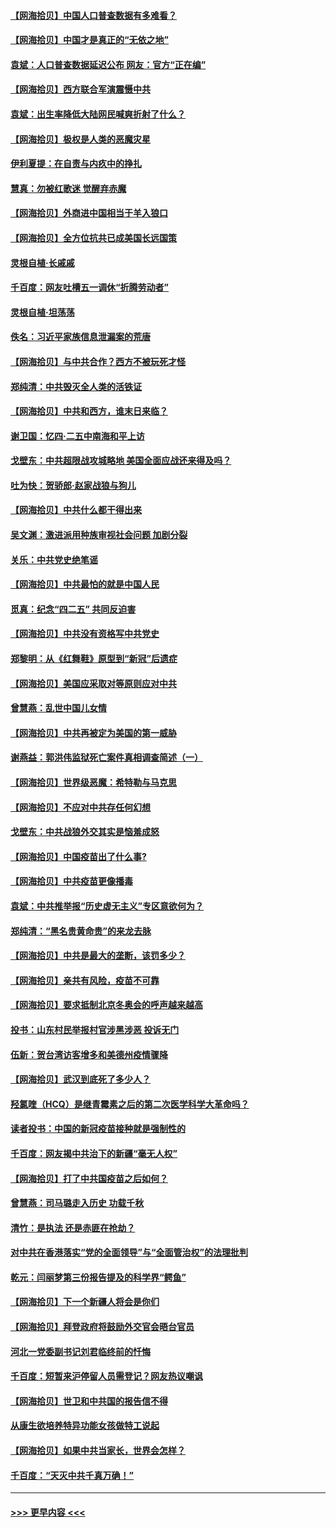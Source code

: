 #### [【网海拾贝】中国人口普查数据有多难看？](../pages/nsc993/n12917822.md?t=05021001) 
#### [【网海拾贝】中国才是真正的“无依之地”](../pages/nsc993/n12915845.md?t=05021001) 
#### [袁斌：人口普查数据延迟公布 网友：官方“正在编”](../pages/nsc993/n12915748.md?t=05021001) 
#### [【网海拾贝】西方联合军演震慑中共](../pages/nsc993/n12913466.md?t=05021001) 
#### [袁斌：出生率降低大陆网民喊爽折射了什么？](../pages/nsc993/n12913365.md?t=05021001) 
#### [【网海拾贝】极权是人类的恶魔灾星](../pages/nsc993/n12910697.md?t=05021001) 
#### [伊利夏提：在自责与内疚中的挣扎](../pages/nsc993/n12910493.md?t=05021001) 
#### [慧真：勿被红歌迷 觉醒弃赤魔](../pages/nsc993/n12910485.md?t=05021001) 
#### [【网海拾贝】外商进中国相当于羊入狼口](../pages/nsc993/n12908274.md?t=05021001) 
#### [【网海拾贝】全方位抗共已成美国长远国策](../pages/nsc993/n12906878.md?t=05021001) 
#### [灵根自植‧长戚戚](../pages/nsc993/n12905585.md?t=05021001) 
#### [千百度：网友吐槽五一调休“折腾劳动者”](../pages/nsc993/n12905934.md?t=05021001) 
#### [灵根自植‧坦荡荡](../pages/nsc993/n12905562.md?t=05021001) 
#### [佚名：习近平家族信息泄漏案的荒唐](../pages/nsc993/n12904705.md?t=05021001) 
#### [【网海拾贝】与中共合作？西方不被玩死才怪](../pages/nsc993/n12903873.md?t=05021001) 
#### [郑纯清：中共毁灭全人类的活铁证](../pages/nsc993/n12903785.md?t=05021001) 
#### [【网海拾贝】中共和西方，谁末日来临？](../pages/nsc993/n12903482.md?t=05021001) 
#### [谢卫国：忆四‧二五中南海和平上访](../pages/nsc993/n12902192.md?t=05021001) 
#### [戈壁东：中共超限战攻城略地 美国全面应战还来得及吗？](../pages/nsc993/n12902297.md?t=05021001) 
#### [吐为快：贺骄郎‧赵家战狼与狗儿](../pages/nsc993/n12902280.md?t=05021001) 
#### [【网海拾贝】中共什么都干得出来](../pages/nsc993/n12897500.md?t=05021001) 
#### [吴文渊：激进派用种族审视社会问题 加剧分裂](../pages/nsc993/n12893881.md?t=05021001) 
#### [关乐：中共党史绝笔谣](../pages/nsc993/n12897270.md?t=05021001) 
#### [【网海拾贝】中共最怕的就是中国人民](../pages/nsc993/n12894705.md?t=05021001) 
#### [觅真：纪念“四二五” 共同反迫害](../pages/nsc993/n12894553.md?t=05021001) 
#### [【网海拾贝】中共没有资格写中共党史](../pages/nsc993/n12892231.md?t=05021001) 
#### [郑黎明：从《红舞鞋》原型到“新冠”后遗症](../pages/nsc993/n12890469.md?t=05021001) 
#### [【网海拾贝】美国应采取对等原则应对中共](../pages/nsc993/n12889176.md?t=05021001) 
#### [曾慧燕：乱世中国儿女情](../pages/nsc993/n12887931.md?t=05021001) 
#### [【网海拾贝】中共再被定为美国的第一威胁](../pages/nsc993/n12887580.md?t=05021001) 
#### [谢燕益：郭洪伟监狱死亡案件真相调查简述（一）](../pages/nsc993/n12885648.md?t=05021001) 
#### [【网海拾贝】世界级恶魔：希特勒与马克思](../pages/nsc993/n12884062.md?t=05021001) 
#### [【网海拾贝】不应对中共存任何幻想](../pages/nsc993/n12881460.md?t=05021001) 
#### [戈壁东：中共战狼外交其实是恼羞成怒](../pages/nsc993/n12880392.md?t=05021001) 
#### [【网海拾贝】中国疫苗出了什么事?](../pages/nsc993/n12879124.md?t=05021001) 
#### [【网海拾贝】中共疫苗更像播毒](../pages/nsc993/n12876631.md?t=05021001) 
#### [袁斌：中共推举报“历史虚无主义”专区意欲何为？](../pages/nsc993/n12876530.md?t=05021001) 
#### [郑纯清：“黑名贵黄命贵”的来龙去脉](../pages/nsc993/n12875589.md?t=05021001) 
#### [【网海拾贝】中共是最大的垄断，该罚多少？](../pages/nsc993/n12874006.md?t=05021001) 
#### [【网海拾贝】亲共有风险，疫苗不可靠](../pages/nsc993/n12872224.md?t=05021001) 
#### [【网海拾贝】要求抵制北京冬奥会的呼声越来越高](../pages/nsc993/n12868962.md?t=05021001) 
#### [投书：山东村民举报村官涉黑涉恶 投诉无门](../pages/nsc993/n12869726.md?t=05021001) 
#### [伍新：贺台湾访客增多和美德州疫情骤降](../pages/nsc993/n12865651.md?t=05021001) 
#### [【网海拾贝】武汉到底死了多少人？](../pages/nsc993/n12863707.md?t=05021001) 
#### [羟氯喹（HCQ）是继青霉素之后的第二次医学科学大革命吗？](../pages/nsc993/n12638564.md?t=05021001) 
#### [读者投书：中国的新冠疫苗接种就是强制性的](../pages/nsc993/n12859932.md?t=05021001) 
#### [千百度：网友揭中共治下的新疆“毫无人权”](../pages/nsc993/n12858385.md?t=05021001) 
#### [【网海拾贝】打了中共国疫苗之后如何？](../pages/nsc993/n12857866.md?t=05021001) 
#### [曾慧燕：司马璐走入历史 功载千秋](../pages/nsc993/n12856996.md?t=05021001) 
#### [清竹：是执法 还是赤匪在抢劫？](../pages/nsc993/n12856952.md?t=05021001) 
#### [对中共在香港落实“党的全面领导”与“全面管治权”的法理批判](../pages/nsc993/n12856929.md?t=05021001) 
#### [乾元：闫丽梦第三份报告提及的科学界“鳄鱼”](../pages/nsc993/n12855985.md?t=05021001) 
#### [【网海拾贝】下一个新疆人将会是你们](../pages/nsc993/n12855864.md?t=05021001) 
#### [【网海拾贝】拜登政府将鼓励外交官会晤台官员](../pages/nsc993/n12853615.md?t=05021001) 
#### [河北一党委副书记刘君临终前的忏悔](../pages/nsc993/n12849420.md?t=05021001) 
#### [千百度：短暂来沪停留人员需登记？网友热议嘲讽](../pages/nsc993/n12853497.md?t=05021001) 
#### [【网海拾贝】世卫和中共国的报告信不得](../pages/nsc993/n12850902.md?t=05021001) 
#### [从康生欲培养特异功能女孩做特工说起](../pages/nsc993/n12849289.md?t=05021001) 
#### [【网海拾贝】如果中共当家长，世界会怎样？](../pages/nsc993/n12848436.md?t=05021001) 
#### [千百度：“天灭中共千真万确！”](../pages/nsc993/n12845659.md?t=05021001) 

----
#### [ >>> 更早内容 <<< ](../indexes/nsc993-earlier.md)
